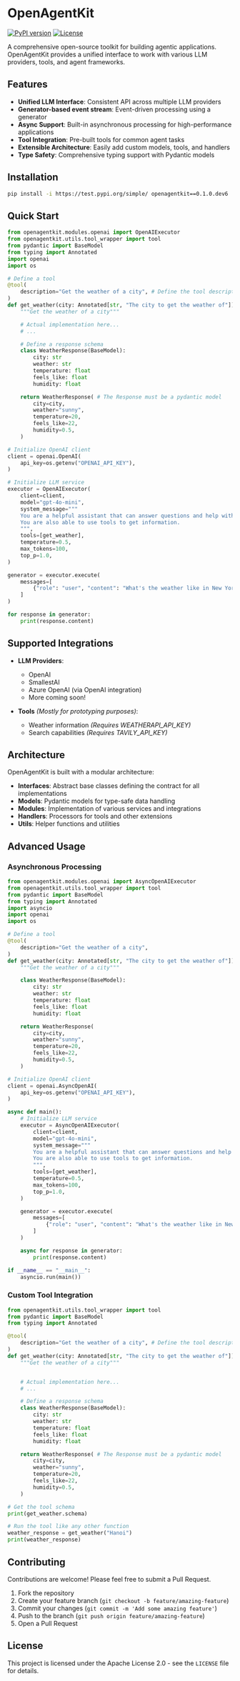 # OpenAgentKit

[![PyPI version](https://badge.fury.io/py/openagentkit.svg)](https://badge.fury.io/py/openagentkit)
[![License](https://img.shields.io/badge/License-Apache%202.0-blue.svg)](https://opensource.org/licenses/Apache-2.0)

A comprehensive open-source toolkit for building agentic applications. OpenAgentKit provides a unified interface to work with various LLM providers, tools, and agent frameworks.

## Features

- **Unified LLM Interface**: Consistent API across multiple LLM providers
- **Generator-based event stream**: Event-driven processing using a generator
- **Async Support**: Built-in asynchronous processing for high-performance applications
- **Tool Integration**: Pre-built tools for common agent tasks
- **Extensible Architecture**: Easily add custom models, tools, and handlers
- **Type Safety**: Comprehensive typing support with Pydantic models

## Installation

```bash
pip install -i https://test.pypi.org/simple/ openagentkit==0.1.0.dev6
```

## Quick Start

```python
from openagentkit.modules.openai import OpenAIExecutor
from openagentkit.utils.tool_wrapper import tool
from pydantic import BaseModel
from typing import Annotated
import openai
import os

# Define a tool
@tool(
    description="Get the weather of a city", # Define the tool description
)
def get_weather(city: Annotated[str, "The city to get the weather of"]) -> str: # Each argument must be of type Annotated
    """Get the weather of a city"""

    # Actual implementation here...
    # ...

    # Define a response schema
    class WeatherResponse(BaseModel):
        city: str
        weather: str
        temperature: float
        feels_like: float
        humidity: float

    return WeatherResponse( # The Response must be a pydantic model
        city=city,
        weather="sunny",
        temperature=20,
        feels_like=22,
        humidity=0.5,
    )

# Initialize OpenAI client
client = openai.OpenAI(
    api_key=os.getenv("OPENAI_API_KEY"),
)

# Initialize LLM service
executor = OpenAIExecutor(
    client=client,
    model="gpt-4o-mini",
    system_message="""
    You are a helpful assistant that can answer questions and help with tasks.
    You are also able to use tools to get information.
    """,
    tools=[get_weather],
    temperature=0.5,
    max_tokens=100,
    top_p=1.0,
)

generator = executor.execute(
    messages=[
        {"role": "user", "content": "What's the weather like in New York?"}
    ]
)

for response in generator:
    print(response.content)
```

## Supported Integrations

- **LLM Providers**:
  - OpenAI
  - SmallestAI
  - Azure OpenAI (via OpenAI integration)
  - More coming soon!
  
- **Tools** *(Mostly for prototyping purposes)*:
  - Weather information *(Requires WEATHERAPI_API_KEY)*
  - Search capabilities *(Requires TAVILY_API_KEY)*


## Architecture

OpenAgentKit is built with a modular architecture:

- **Interfaces**: Abstract base classes defining the contract for all implementations
- **Models**: Pydantic models for type-safe data handling
- **Modules**: Implementation of various services and integrations
- **Handlers**: Processors for tools and other extensions
- **Utils**: Helper functions and utilities

## Advanced Usage

### Asynchronous Processing

```python
from openagentkit.modules.openai import AsyncOpenAIExecutor
from openagentkit.utils.tool_wrapper import tool
from pydantic import BaseModel
from typing import Annotated
import asyncio
import openai
import os

# Define a tool
@tool(
    description="Get the weather of a city",
)
def get_weather(city: Annotated[str, "The city to get the weather of"]) -> str:
    """Get the weather of a city"""

    class WeatherResponse(BaseModel):
        city: str
        weather: str
        temperature: float
        feels_like: float
        humidity: float

    return WeatherResponse(
        city=city,
        weather="sunny",
        temperature=20,
        feels_like=22,
        humidity=0.5,
    )

# Initialize OpenAI client
client = openai.AsyncOpenAI(
    api_key=os.getenv("OPENAI_API_KEY"),
)

async def main():
    # Initialize LLM service
    executor = AsyncOpenAIExecutor(
        client=client,
        model="gpt-4o-mini",
        system_message="""
        You are a helpful assistant that can answer questions and help with tasks.
        You are also able to use tools to get information.
        """,
        tools=[get_weather],
        temperature=0.5,
        max_tokens=100,
        top_p=1.0,
    )

    generator = executor.execute(
        messages=[
            {"role": "user", "content": "What's the weather like in New York?"}
        ]
    )

    async for response in generator:
        print(response.content)

if __name__ == "__main__":
    asyncio.run(main())
```

### Custom Tool Integration

```python
from openagentkit.utils.tool_wrapper import tool
from pydantic import BaseModel
from typing import Annotated

@tool(
    description="Get the weather of a city", # Define the tool description
)
def get_weather(city: Annotated[str, "The city to get the weather of"]) -> str: # Each argument must be of type Annotated
    """Get the weather of a city"""


    # Actual implementation here...
    # ...

    # Define a response schema
    class WeatherResponse(BaseModel):
        city: str
        weather: str
        temperature: float
        feels_like: float
        humidity: float

    return WeatherResponse( # The Response must be a pydantic model
        city=city,
        weather="sunny",
        temperature=20,
        feels_like=22,
        humidity=0.5,
    )

# Get the tool schema
print(get_weather.schema)

# Run the tool like any other function
weather_response = get_weather("Hanoi")
print(weather_response) 
```

## Contributing

Contributions are welcome! Please feel free to submit a Pull Request.

1. Fork the repository
2. Create your feature branch (`git checkout -b feature/amazing-feature`)
3. Commit your changes (`git commit -m 'Add some amazing feature'`)
4. Push to the branch (`git push origin feature/amazing-feature`)
5. Open a Pull Request

## License

This project is licensed under the Apache License 2.0 - see the `LICENSE` file for details.